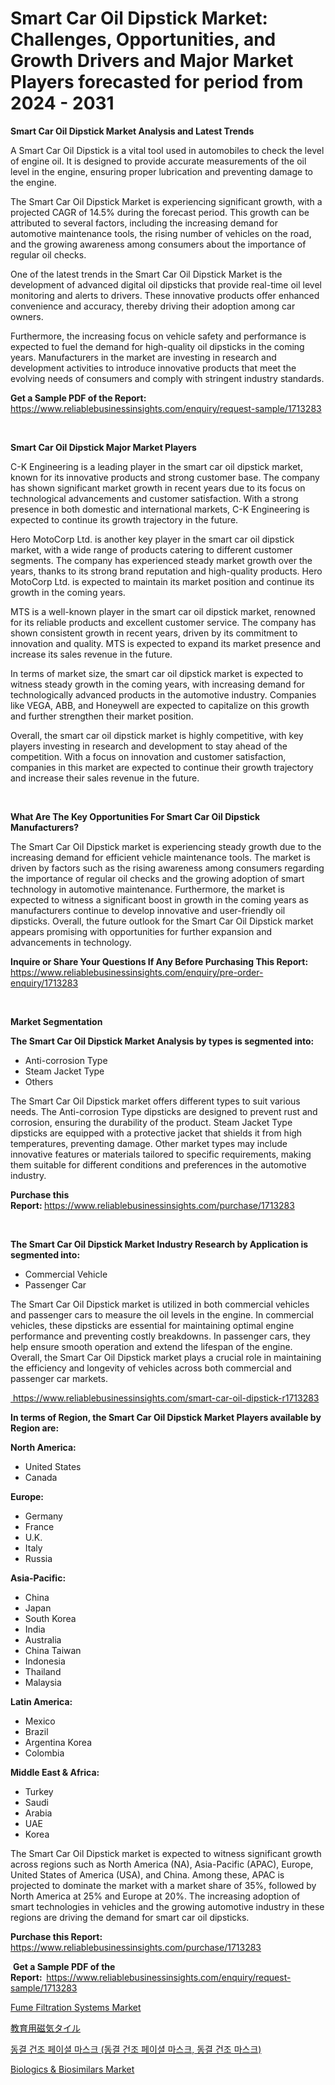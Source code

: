 <p><h1>Smart Car Oil Dipstick Market: Challenges, Opportunities, and Growth Drivers and Major Market Players forecasted for period from 2024 - 2031</h1></p><p><strong>Smart Car Oil Dipstick Market Analysis and Latest Trends</strong></p>
<p><p>A Smart Car Oil Dipstick is a vital tool used in automobiles to check the level of engine oil. It is designed to provide accurate measurements of the oil level in the engine, ensuring proper lubrication and preventing damage to the engine.</p><p>The Smart Car Oil Dipstick Market is experiencing significant growth, with a projected CAGR of 14.5% during the forecast period. This growth can be attributed to several factors, including the increasing demand for automotive maintenance tools, the rising number of vehicles on the road, and the growing awareness among consumers about the importance of regular oil checks.</p><p>One of the latest trends in the Smart Car Oil Dipstick Market is the development of advanced digital oil dipsticks that provide real-time oil level monitoring and alerts to drivers. These innovative products offer enhanced convenience and accuracy, thereby driving their adoption among car owners.</p><p>Furthermore, the increasing focus on vehicle safety and performance is expected to fuel the demand for high-quality oil dipsticks in the coming years. Manufacturers in the market are investing in research and development activities to introduce innovative products that meet the evolving needs of consumers and comply with stringent industry standards.</p></p>
<p><strong>Get a Sample PDF of the Report:&nbsp;</strong> <a href="https://www.reliablebusinessinsights.com/enquiry/request-sample/1713283">https://www.reliablebusinessinsights.com/enquiry/request-sample/1713283</a></p>
<p>&nbsp;</p>
<p><strong>Smart Car Oil Dipstick Major Market Players</strong></p>
<p><p>C-K Engineering is a leading player in the smart car oil dipstick market, known for its innovative products and strong customer base. The company has shown significant market growth in recent years due to its focus on technological advancements and customer satisfaction. With a strong presence in both domestic and international markets, C-K Engineering is expected to continue its growth trajectory in the future.</p><p>Hero MotoCorp Ltd. is another key player in the smart car oil dipstick market, with a wide range of products catering to different customer segments. The company has experienced steady market growth over the years, thanks to its strong brand reputation and high-quality products. Hero MotoCorp Ltd. is expected to maintain its market position and continue its growth in the coming years.</p><p>MTS is a well-known player in the smart car oil dipstick market, renowned for its reliable products and excellent customer service. The company has shown consistent growth in recent years, driven by its commitment to innovation and quality. MTS is expected to expand its market presence and increase its sales revenue in the future.</p><p>In terms of market size, the smart car oil dipstick market is expected to witness steady growth in the coming years, with increasing demand for technologically advanced products in the automotive industry. Companies like VEGA, ABB, and Honeywell are expected to capitalize on this growth and further strengthen their market position.</p><p>Overall, the smart car oil dipstick market is highly competitive, with key players investing in research and development to stay ahead of the competition. With a focus on innovation and customer satisfaction, companies in this market are expected to continue their growth trajectory and increase their sales revenue in the future.</p></p>
<p>&nbsp;</p>
<p><strong>What Are The Key Opportunities For Smart Car Oil Dipstick Manufacturers?</strong></p>
<p><p>The Smart Car Oil Dipstick market is experiencing steady growth due to the increasing demand for efficient vehicle maintenance tools. The market is driven by factors such as the rising awareness among consumers regarding the importance of regular oil checks and the growing adoption of smart technology in automotive maintenance. Furthermore, the market is expected to witness a significant boost in growth in the coming years as manufacturers continue to develop innovative and user-friendly oil dipsticks. Overall, the future outlook for the Smart Car Oil Dipstick market appears promising with opportunities for further expansion and advancements in technology.</p></p>
<p><strong>Inquire or Share Your Questions If Any Before Purchasing This Report:</strong> <a href="https://www.reliablebusinessinsights.com/enquiry/pre-order-enquiry/1713283">https://www.reliablebusinessinsights.com/enquiry/pre-order-enquiry/1713283</a></p>
<p>&nbsp;</p>
<p><strong>Market Segmentation</strong></p>
<p><strong>The Smart Car Oil Dipstick Market Analysis by types is segmented into:</strong></p>
<p><ul><li>Anti-corrosion Type</li><li>Steam Jacket Type</li><li>Others</li></ul></p>
<p><p>The Smart Car Oil Dipstick market offers different types to suit various needs. The Anti-corrosion Type dipsticks are designed to prevent rust and corrosion, ensuring the durability of the product. Steam Jacket Type dipsticks are equipped with a protective jacket that shields it from high temperatures, preventing damage. Other market types may include innovative features or materials tailored to specific requirements, making them suitable for different conditions and preferences in the automotive industry.</p></p>
<p><strong>Purchase this Report:&nbsp;</strong><a href="https://www.reliablebusinessinsights.com/purchase/1713283">https://www.reliablebusinessinsights.com/purchase/1713283</a></p>
<p>&nbsp;</p>
<p><strong>The Smart Car Oil Dipstick Market Industry Research by Application is segmented into:</strong></p>
<p><ul><li>Commercial Vehicle</li><li>Passenger Car</li></ul></p>
<p><p>The Smart Car Oil Dipstick market is utilized in both commercial vehicles and passenger cars to measure the oil levels in the engine. In commercial vehicles, these dipsticks are essential for maintaining optimal engine performance and preventing costly breakdowns. In passenger cars, they help ensure smooth operation and extend the lifespan of the engine. Overall, the Smart Car Oil Dipstick market plays a crucial role in maintaining the efficiency and longevity of vehicles across both commercial and passenger car markets.</p></p>
<p><a href="https://www.reliablebusinessinsights.com/smart-car-oil-dipstick-r1713283">&nbsp;https://www.reliablebusinessinsights.com/smart-car-oil-dipstick-r1713283</a></p>
<p><strong>In terms of Region, the Smart Car Oil Dipstick Market Players available by Region are:</strong></p>
<p>
    <p> <strong> North America: </strong>
        <ul>
            <li>United States</li>
            <li>Canada</li>
        </ul>
        </p> 
    <p> <strong> Europe: </strong>
        <ul>
            <li>Germany</li>
            <li>France</li>
            <li>U.K.</li>
            <li>Italy</li>
            <li>Russia</li>
        </ul>
        </p> 
    <p> <strong> Asia-Pacific: </strong>
        <ul>
            <li>China</li>
            <li>Japan</li>
            <li>South Korea</li>
            <li>India</li>
            <li>Australia</li>
            <li>China Taiwan</li>
            <li>Indonesia</li>
            <li>Thailand</li>
            <li>Malaysia</li>
        </ul>
        </p> 
    <p> <strong> Latin America: </strong>
        <ul>
            <li>Mexico</li>
            <li>Brazil</li>
            <li>Argentina Korea</li>
            <li>Colombia</li>
        </ul>
        </p> 
    <p> <strong> Middle East & Africa: </strong>
        <ul>
            <li>Turkey</li>
            <li>Saudi</li>
            <li>Arabia</li>
            <li>UAE</li>
            <li>Korea</li>
        </ul>
    </p>
    </p>
<p><p>The Smart Car Oil Dipstick market is expected to witness significant growth across regions such as North America (NA), Asia-Pacific (APAC), Europe, United States of America (USA), and China. Among these, APAC is projected to dominate the market with a market share of 35%, followed by North America at 25% and Europe at 20%. The increasing adoption of smart technologies in vehicles and the growing automotive industry in these regions are driving the demand for smart car oil dipsticks.</p></p>
<p><strong>Purchase this Report: </strong><a href="https://www.reliablebusinessinsights.com/purchase/1713283">https://www.reliablebusinessinsights.com/purchase/1713283</a></p>
<p>&nbsp;<strong>Get a Sample PDF of the Report:&nbsp;&nbsp;</strong><a href="https://www.reliablebusinessinsights.com/enquiry/request-sample/1713283">https://www.reliablebusinessinsights.com/enquiry/request-sample/1713283</a></p>
<p><strong></strong></p>
<p><p><a href="https://github.com/dimitrishawkinswaynenp91rgz/Market-Research-Report-List-3/blob/main/fume-filtration-systems-market.md">Fume Filtration Systems Market</a></p><p><a href="https://github.com/leigh4852023/Market-Research-Report-List-1/blob/main/2677249112949.md">教育用磁気タイル</a></p><p><a href="https://github.com/brainlyez1/Market-Research-Report-List-1/blob/main/5655699110676.md">동결 건조 페이셜 마스크 (동결 건조 페이셜 마스크, 동결 건조 마스크)</a></p><p><a href="https://github.com/gladysalidde/Market-Research-Report-List-1/blob/main/biologics-biosimilars-market.md">Biologics & Biosimilars Market</a></p></p>